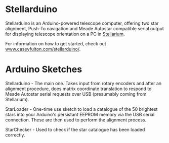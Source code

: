 Stellarduino
============

Stellarduino is an Arduino-powered telescope computer, offering two star alignment, Push-To navigation and Meade Autostar compatible serial output for displaying telescope orientation on a PC in [Stellarium](http://www.stellarium.org).

For information on how to get started, check out www.caseyfulton.com/stellarduino/.

Arduino Sketches
================

Stellarduino - The main one. Takes input from rotary encoders and after an alignment procedure, does matrix coordinate translation to respond to Meade Autostar serial requests over USB (presumably coming from Stellarium).

StarLoader - One-time use sketch to load a catalogue of the 50 brightest stars into your Arduino's persistant EEPROM memory via the USB serial connection. These are then used to perform the alignment process.

StarChecker - Used to check if the star catalogue has been loaded correctly.
